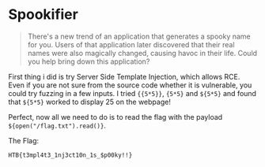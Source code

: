 # Spookifier

> There's a new trend of an application that generates a spooky name for you. Users of that application later discovered that their real names were also magically changed, causing havoc in their life. Could you help bring down this application?

First thing i did is try Server Side Template Injection, which allows RCE. Even if you are not sure from the source code whether it is vulnerable, you could try fuzzing in a few inputs. I tried `{{5*5}}`, `{5*5}` and `${5*5}` and found that `${5*5}` worked to display 25 on the webpage!

Perfect, now all we need to do is to read the flag with the payload `${open("/flag.txt").read()}`.

The Flag:

 ```
 HTB{t3mpl4t3_1nj3ct10n_1s_$p00ky!!}
 ```